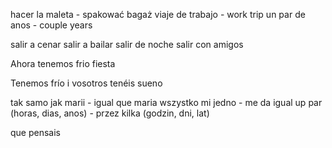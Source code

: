 
hacer la maleta - spakować bagaż
viaje de trabajo - work trip
un par de anos - couple years

salir a cenar
salir a bailar
salir de noche
salir con amigos

Ahora tenemos frio
fiesta

Tenemos frío i vosotros tenéis sueno


tak samo jak marii - igual que maria
wszystko mi jedno - me da igual
up par (horas, dias, anos) - przez kilka (godzin, dni, lat)

que pensais